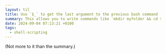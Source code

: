 ```yaml
---
layout: til
title: Use `$_` to get the last argument to the previous bash command
summary: This allows you to write commands like `mkdir myfolder && cd $_` or `git init myrepo && cd $_`.
date: 2024-09-04 07:13:21 +0100
tags:
  - shell-scripting
---
```

(Not more to it than the summary.)
